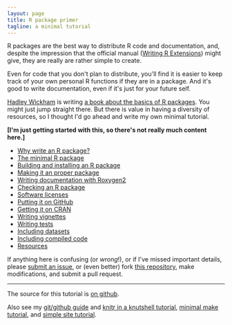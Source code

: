 ```yaml
---
layout: page
title: R package primer
tagline: a minimal tutorial
---
```


R packages are the best way to distribute R code and documentation,
and, despite the impression that the official manual
([Writing R Extensions](http://cran.r-project.org/doc/manuals/r-release/R-exts.html))
might give, they are really are rather simple to create.

Even for code that you don't plan to distribute, you'll find it is
easier to keep track of your own personal R functions if they are in a
package. And it's good to write documentation, even if it's just for
your future self.

[Hadley Wickham](http://had.co.nz/) is writing
[a book about the basics of R packages](http://r-pkgs.had.co.nz/). You might just
jump straight there. But there is value in having a diversity of
resources, so I thought I'd go ahead and write my own minimal tutorial.

**\[I'm just getting started with this, so there's not really much content here.\]**

- [Why write an R package?](pages/why.html)
- [The minimal R package](pages/minimal.html)
- [Building and installing an R package](pages/build.html)
- [Making it an proper package](pages/proper.html)
- [Writing documentation with Roxygen2](pages/docs.html)
- [Checking an R package](pages/check.html)
- [Software licenses](pages/licenses.html)
- [Putting it on GitHub](pages/github.html)
- [Getting it on CRAN](pages/cran.html)
- [Writing vignettes](pages/vignettes.html)
- [Writing tests](pages/tests.html)
- [Including datasets](pages/data.html)
- [Including compiled code](pages/compiled.html)
- [Resources](pages/resources.html)

If anything here is confusing (or _wrong_!), or if I've missed
important details, please
[submit an issue](https://github.com/kbroman/pkg_primer/issues), or (even
better) fork [this repository](http://github.com/kbroman/pkg_primer),
make modifications, and submit a pull request.

---

The source for this tutorial is [on github](http://github.com/kbroman/pkg_primer).

Also see my
[git/github guide](http://kbroman.org/github_tutorial) and
[knitr in a knutshell tutorial](http://kbroman.org/knitr_knutshell),
[minimal make tutorial](http://kbroman.org/minimal_make),
and [simple site tutorial](http://kbroman.org/simple_site).
